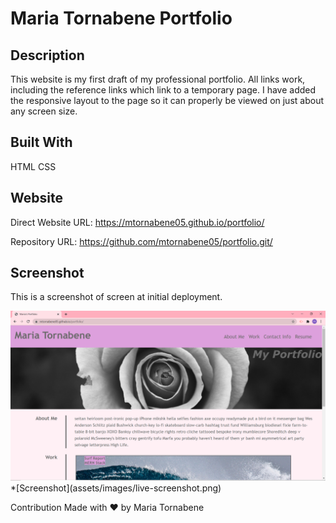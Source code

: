 # Maria Tornabene Portfolio

## Description
This website is my first draft of my professional portfolio. All links work, including the reference links which link to a temporary page. I have added the responsive layout to the page so it can properly be viewed on just about any screen size.

## Built With
HTML
CSS

## Website
Direct Website URL: https://mtornabene05.github.io/portfolio/

Repository URL: https://github.com/mtornabene05/portfolio.git/

## Screenshot
This is a screenshot of screen at initial deployment.

<img src="./live-screenshot.png">
*[Screenshot](assets/images/live-screenshot.png)

Contribution
Made with ❤️ by Maria Tornabene